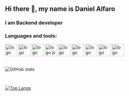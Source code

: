## Hi there 👋, my name is Daniel Alfaro
### I am Backend developer

### Languages and tools:
<div>
    <img src="https://cdn.jsdelivr.net/gh/devicons/devicon/icons/html5/html5-original.svg" alt="logo html" width="40" height="40"/>
    <img src="https://cdn.jsdelivr.net/gh/devicons/devicon/icons/css3/css3-original.svg" alt="logo css" width="40" height="40"/>
    <img src="https://cdn.jsdelivr.net/gh/devicons/devicon/icons/sass/sass-original.svg" alt="logo sass" width="40" height="40"/>
    <img src="https://cdn.jsdelivr.net/gh/devicons/devicon/icons/javascript/javascript-original.svg" alt="logo js" width="40" height="40"/>
    <img src="https://cdn.jsdelivr.net/gh/devicons/devicon/icons/typescript/typescript-original.svg" alt="logo typescript" width="40" height="40"/>
    <img src="https://cdn.jsdelivr.net/gh/devicons/devicon/icons/python/python-original.svg" alt="logo python" width="40" height='40'/>
    <img src="https://cdn.jsdelivr.net/gh/devicons/devicon/icons/django/django-plain-wordmark.svg" alt="logo django" width="40" height="40"/>
    <img src="https://cdn.jsdelivr.net/gh/devicons/devicon/icons/mysql/mysql-original-wordmark.svg" alt="logo mysql" width="40" height="40"/>
    <img src="https://cdn.jsdelivr.net/gh/devicons/devicon/icons/linux/linux-original.svg" alt="logo linux" width="40" height="40"/>
</div>

<br>

![GitHub stats](https://github-readme-stats.vercel.app/api?username=DanielAlfaro2222&show_icons=true&theme=dracula&hide_border=true) 

<br>

[![Top Langs](https://github-readme-stats.vercel.app/api/top-langs/?username=DanielAlfaro2222&theme=dracula&layout=compact&hide_border=true)](https://github.com/anuraghazra/github-readme-stats) 
